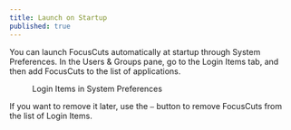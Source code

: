 ```yaml
---
title: Launch on Startup
published: true
---
```

You can launch FocusCuts automatically at startup through System Preferences. In the Users & Groups pane, go to the Login Items tab, and then add FocusCuts to the list of applications. 

<figure>
<object type="image/svg+xml" data="/assets/auto/start-at-login.svg"></object>
<figcaption>Login Items in System Preferences</figcaption>
</figure>

If you want to remove it later, use the `—` button to remove FocusCuts from the list of Login Items.